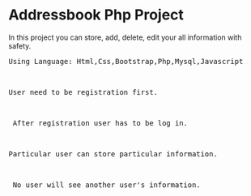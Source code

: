 # Addressbook Php Project
In this project you can store, add, delete, edit your all information with safety.</br>
<pre>Using Language: Html,Css,Bootstrap,Php,Mysql,Javascript</pre></br>
<pre>User need to be registration first.</pre></br>
<pre> After registration user has to be log in.</pre></br>
<pre>Particular user can store particular information.</pre></br>
<pre> No user will see another user's information.</pre>

 
